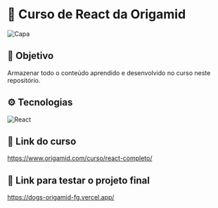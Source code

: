 # 🐺 Curso de React da Origamid
![Capa](https://i.imgur.com/I3HWzM9.png)

## 🎯 Objetivo
Armazenar todo o conteúdo aprendido e desenvolvido no curso neste repositório.

## ⚙️ Tecnologias
![React](https://img.shields.io/badge/React-20232A?style=for-the-badge&logo=react&logoColor=61DAFB)

## 🔗 Link do curso
https://www.origamid.com/curso/react-completo/

## 🔗 Link para testar o projeto final
https://dogs-origamid-fg.vercel.app/
